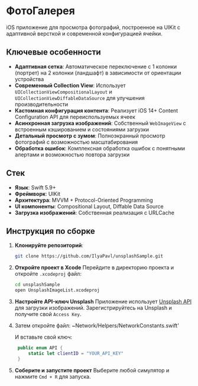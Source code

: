 # ФотоГалерея

iOS приложение для просмотра фотографий, построенное на UIKit с адаптивной версткой и современной конфигурацией ячейки.

## Ключевые особенности

- **Адаптивная сетка**: Автоматическое переключение с 1 колонки (портрет) на 2 колонки (ландшафт) в зависимости от ориентации устройства
- **Современный Collection View**: Использует `UICollectionViewCompositionalLayout` и `UICollectionViewDiffableDataSource` для улучшения производительности
- **Кастомная конфигурация контента**: Реализует iOS 14+ Content Configuration API для переиспользуемых ячеек
- **Асинхронная загрузка изображений**: Собственный `WebImageView` с встроенным кэшированием и состояниями загрузки
- **Детальный просмотр с зумом**: Полноэкранный просмотр фотографий с возможностью масштабирования
- **Обработка ошибок**: Комплексная обработка ошибок с понятными алертами и возможностью повтора загрузки

## Стек

- **Язык**: Swift 5.9+
- **Фреймворк**: UIKit
- **Архитектура**: MVVM + Protocol-Oriented Programming
- **UI компоненты**: Compositional Layout, Diffable Data Source
- **Загрузка изображений**: Собственная реализация с URLCache

## Инструкция по сборке

1. **Клонируйте репозиторий**:
   ```bash
   git clone https://github.com/IlyaPavl/unsplashSample.git
   ```
2. **Откройте проект в Xcode**
   Перейдите в директорию проекта и откройте `.xcodeproj` файл:

   ```bash
   cd unsplashSample
   open UnsplashImageList.xcodeproj
   ```

3. **Настройте API-ключ Unsplash**
   Приложение использует [Unsplash API](https://unsplash.com/documentation) для загрузки изображений.
   Зарегистрируйтесь на Unsplash и получите свой `Access Key`.

4. Затем откройте файл: ~Network/Helpers/NetworkConstants.swift'

   И вставьте свой ключ:
   
   ```swift
    public enum API {
        static let clientID = "YOUR_API_KEY"
    }
   ```

4. **Соберите и запустите проект**
   Выберите любой симулятор и нажмите `Cmd + R` для запуска.
